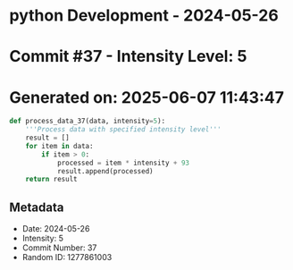 ﻿# python Development - 2024-05-26
# Commit #37 - Intensity Level: 5
# Generated on: 2025-06-07 11:43:47
```python
def process_data_37(data, intensity=5):
    '''Process data with specified intensity level'''
    result = []
    for item in data:
        if item > 0:
            processed = item * intensity + 93
            result.append(processed)
    return result
```
## Metadata
- Date: 2024-05-26
- Intensity: 5
- Commit Number: 37
- Random ID: 1277861003

